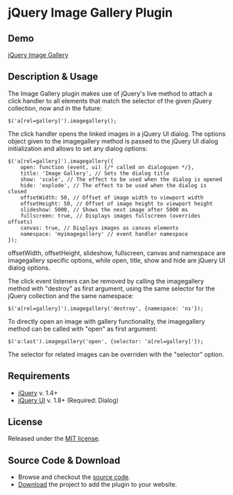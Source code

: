 # jQuery Image Gallery Plugin

## Demo
[jQuery Image Gallery](http://blueimp.github.com/jQuery-Image-Gallery/)

## Description & Usage
The Image Gallery plugin makes use of jQuery's live method to attach
a click handler to all elements that match the selector of the given
jQuery collection, now and in the future:

    $('a[rel=gallery]').imagegallery();

The click handler opens the linked images in a jQuery UI dialog.
The options object given to the imagegallery method is passed to the
jQuery UI dialog initialization and allows to set any dialog options:

    $('a[rel=gallery]').imagegallery({
        open: function (event, ui) {/* called on dialogopen */},
        title: 'Image Gallery', // Sets the dialog title
        show: 'scale', // The effect to be used when the dialog is opened
        hide: 'explode', // The effect to be used when the dialog is closed
        offsetWidth: 50, // Offset of image width to viewport width
        offsetHeight: 50, // Offset of image height to viewport height
        slideshow: 5000, // Shows the next image after 5000 ms
        fullscreen: true, // Displays images fullscreen (overrides offsets)
        canvas: true, // Displays images as canvas elements
        namespace: 'myimagegallery' // event handler namespace
    });

offsetWidth, offsetHeight, slideshow, fullscreen, canvas and namespace
are imagegallery specific options, while open, title, show and hide
are jQuery UI dialog options.

The click event listeners can be removed by calling the imagegallery
method with "destroy" as first argument, using the same selector for
the jQuery collection and the same namespace:

    $('a[rel=gallery]').imagegallery('destroy', {namespace: 'ns'});

To directly open an image with gallery functionality, the imagegallery
method can be called with "open" as first argument:

    $('a:last').imagegallery('open', {selector: 'a[rel=gallery]'});

The selector for related images can be overriden with the "selector"
option.

## Requirements
* [jQuery](http://jquery.com/) v. 1.4+
* [jQuery UI](http://jqueryui.com/) v. 1.8+ (Required: Dialog)

## License
Released under the [MIT license](http://creativecommons.org/licenses/MIT/).

## Source Code & Download
* Browse and checkout the [source code](https://github.com/blueimp/jQuery-Image-Gallery).
* [Download](https://github.com/blueimp/jQuery-Image-Gallery/archives/master) the project to add the plugin to your website.
